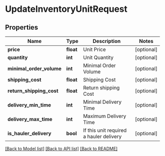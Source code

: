 # UpdateInventoryUnitRequest

## Properties
Name | Type | Description | Notes
------------ | ------------- | ------------- | -------------
**price** | **float** | Unit Price | [optional] 
**quantity** | **int** | Unit Quantity | [optional] 
**minimal_order_volume** | **int** | Minimal Order Volume | [optional] 
**shipping_cost** | **float** | Shipping Cost | [optional] 
**return_shipping_cost** | **float** | Return shipping Cost | [optional] 
**delivery_min_time** | **int** | Minimal Delivery Time | [optional] 
**delivery_max_time** | **int** | Maximum Delivery Time | [optional] 
**is_hauler_delivery** | **bool** | If this unit required a hauler delivery | [optional] 

[[Back to Model list]](../README.md#documentation-for-models) [[Back to API list]](../README.md#documentation-for-api-endpoints) [[Back to README]](../README.md)


